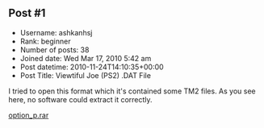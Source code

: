 ## Post #1
- Username: ashkanhsj
- Rank: beginner
- Number of posts: 38
- Joined date: Wed Mar 17, 2010 5:42 am
- Post datetime: 2010-11-24T14:10:35+00:00
- Post Title: Viewtiful Joe (PS2) .DAT File

I tried to open this format which it's contained some TM2 files. As you see here, no software could extract it correctly.

[](http://www.ephotobay.com/share/file-1.html)
[option_p.rar](https://xentaxbackup.github.io/file/3637_option_p.rar)
